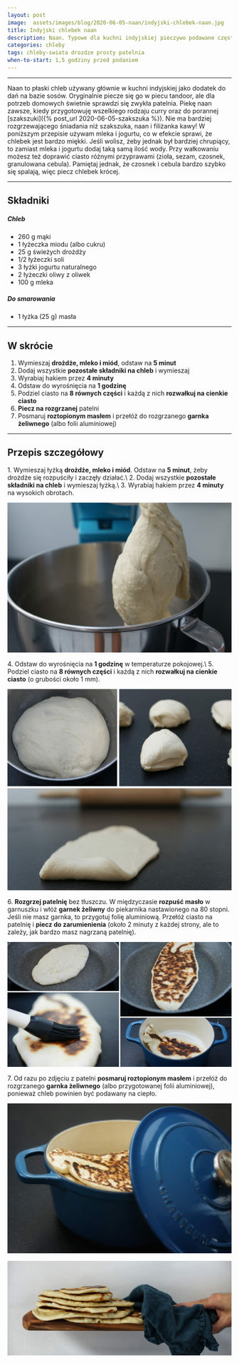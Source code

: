 ```yaml
---
layout: post
image:  assets/images/blog/2020-06-05-naan/indyjski-chlebek-naan.jpg
title: Indyjski chlebek naan
description: Naan. Typowe dla kuchni indyjskiej pieczywo podawane często do curry. Jest super prostym i łatwym w przygotowaniu domowym pieczywem. Przepis jest idealny i wart wypróbowania.
categories: chleby
tags: chleby-swiata drozdze prosty patelnia
when-to-start: 1,5 godziny przed podaniem
---
```


-----

Naan to płaski chleb używany głównie w kuchni indyjskiej jako dodatek do dań na bazie sosów. Oryginalnie piecze się go w piecu tandoor, ale dla potrzeb domowych świetnie sprawdzi się zwykła patelnia. Piekę naan zawsze, kiedy przygotowuję wszelkiego rodzaju curry oraz do porannej [szakszuki]({% post_url 2020-06-05-szakszuka %}). Nie ma bardziej rozgrzewającego śniadania niż szakszuka, naan i filiżanka kawy! W poniższym przepisie używam mleka i jogurtu, co w efekcie sprawi, że chlebek jest bardzo miękki. Jeśli wolisz, żeby jednak był bardziej chrupiący, to zamiast mleka i jogurtu dodaj taką samą ilość wody. Przy wałkowaniu możesz też doprawić ciasto różnymi przyprawami (zioła, sezam, czosnek, granulowana cebula). Pamiętaj jednak, że czosnek i cebula bardzo szybko się spalają, więc piecz chlebek krócej.

-----

## Składniki

##### Chleb

* 260 g mąki
* 1 łyżeczka miodu (albo cukru)
* 25 g świeżych drożdży
* 1/2 łyżeczki soli
* 3 łyżki jogurtu naturalnego
* 2 łyżeczki oliwy z oliwek
* 100 g mleka

##### Do smarowania

* 1 łyżka (25 g) masła

-----

## W skrócie

1. Wymieszaj **drożdże, mleko i miód**, odstaw na **5 minut**
2. Dodaj wszystkie **pozostałe składniki na chleb** i wymieszaj
3. Wyrabiaj hakiem przez **4 minuty**
4. Odstaw do wyrośnięcia na **1 godzinę**
5. Podziel ciasto na **8 równych części** i każdą z nich **rozwałkuj na cienkie ciasto**
6. **Piecz na rozgrzanej** patelni
7. Posmaruj **roztopionym masłem** i przełóż do rozgrzanego **garnka żeliwnego** (albo folii aluminiowej)

-----

## Przepis szczegółowy

1\. Wymieszaj łyżką **drożdże, mleko i miód**. Odstaw na **5 minut**, żeby drożdże się rozpuściły i zaczęły działać.\\
2\. Dodaj wszystkie **pozostałe składniki na chleb** i wymieszaj łyżką.\\
3\. Wyrabiaj hakiem przez **4 minuty** na wysokich obrotach.

![Indyjski Chlebek Naan - Wyrabianie](/assets/images/blog/2020-06-05-naan/indyjski-chlebek-naan-wyrabianie.jpg)

4\. Odstaw do wyrośnięcia na **1 godzinę** w temperaturze pokojowej.\\
5\. Podziel ciasto na **8 równych części** i każdą z nich **rozwałkuj na cienkie ciasto** (o grubości około 1 mm).

![Indyjski Chlebek Naan - Wałkowanie](/assets/images/blog/2020-06-05-naan/indyjski-chlebek-naan-walkowanie.jpg)

6\. **Rozgrzej patelnię** bez tłuszczu. W międzyczasie **rozpuść masło** w garnuszku i włóż **garnek żeliwny** do piekarnika nastawionego na 80 stopni. Jeśli nie masz garnka, to przygotuj folię aluminiową. Przełóż ciasto na patelnię i **piecz do zarumienienia** (około 2 minuty z każdej strony, ale to zależy, jak bardzo masz nagrzaną patelnię).

![Indyjski Chlebek Naan - Pieczenie](/assets/images/blog/2020-06-05-naan/indyjski-chlebek-naan-pieczenie.jpg)

7\. Od razu po zdjęciu z patelni **posmaruj roztopionym masłem** i przełóż do rozgrzanego **garnka żeliwnego** (albo przygotowanej folii aluminiowej), ponieważ chleb powinien być podawany na ciepło.

![Indyjski Chlebek Naan](/assets/images/blog/2020-06-05-naan/indyjski-chlebek-naan-gotowy.jpg)

![Indyjski Chlebek Naan](/assets/images/blog/2020-06-05-naan/indyjski-chlebek-naan-gotowy-2.jpg)
